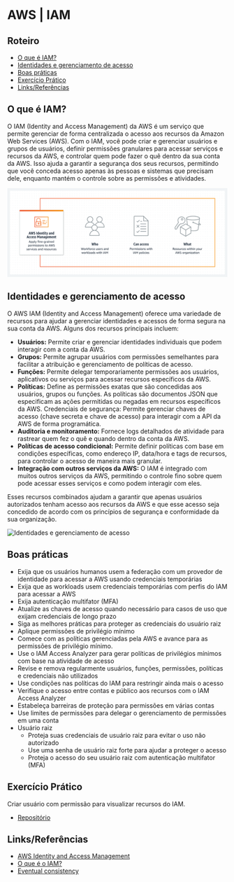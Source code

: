 # AWS | IAM

## Roteiro

- [O que é IAM?](#o-que-e-iam)
- [Identidades e gerenciamento de acesso](#identidades)
- [Boas práticas](#boas-praticas)
- [Exercício Prático](#exercicio)
- [Links/Referências](#links)

## O que é IAM? <a name="o-que-e-iam"></a>

O IAM (Identity and Access Management) da AWS é um serviço que permite gerenciar de forma centralizada o acesso aos recursos da Amazon Web Services (AWS). Com o IAM, você pode criar e gerenciar usuários e grupos de usuários, definir permissões granulares para acessar serviços e recursos da AWS, e controlar quem pode fazer o quê dentro da sua conta da AWS. Isso ajuda a garantir a segurança dos seus recursos, permitindo que você conceda acesso apenas às pessoas e sistemas que precisam dele, enquanto mantém o controle sobre as permissões e atividades.

![AWS IAM](./images//aws-iam.png)

## Identidades e gerenciamento de acesso <a name="recursos"></a>

O AWS IAM (Identity and Access Management) oferece uma variedade de recursos para ajudar a gerenciar identidades e acessos de forma segura na sua conta da AWS. Alguns dos recursos principais incluem:

- **Usuários:** Permite criar e gerenciar identidades individuais que podem interagir com a conta da AWS.
- **Grupos:** Permite agrupar usuários com permissões semelhantes para facilitar a atribuição e gerenciamento de políticas de acesso.
- **Funções:** Permite delegar temporariamente permissões aos usuários, aplicativos ou serviços para acessar recursos específicos da AWS.
- **Políticas:** Define as permissões exatas que são concedidas aos usuários, grupos ou funções. As políticas são documentos JSON que especificam as ações permitidas ou negadas em recursos específicos da AWS.
Credenciais de segurança: Permite gerenciar chaves de acesso (chave secreta e chave de acesso) para interagir com a API da AWS de forma programática.
- **Auditoria e monitoramento:** Fornece logs detalhados de atividade para rastrear quem fez o quê e quando dentro da conta da AWS.
- **Políticas de acesso condicional:** Permite definir políticas com base em condições específicas, como endereço IP, data/hora e tags de recursos, para controlar o acesso de maneira mais granular.
- **Integração com outros serviços da AWS:** O IAM é integrado com muitos outros serviços da AWS, permitindo o controle fino sobre quem pode acessar esses serviços e como podem interagir com eles.

Esses recursos combinados ajudam a garantir que apenas usuários autorizados tenham acesso aos recursos da AWS e que esse acesso seja concedido de acordo com os princípios de segurança e conformidade da sua organização.

![Identidades e gerenciamento de acesso](identidade.png)

## Boas práticas <a name="boas-praticas"></a>

- Exija que os usuários humanos usem a federação com um provedor de identidade para acessar a AWS
usando credenciais temporárias
- Exija que as workloads usem credenciais temporárias com perfis do IAM para acessar a AWS
- Exija autenticação multifator (MFA)
- Atualize as chaves de acesso quando necessário para casos de uso que exijam credenciais de longo
prazo
- Siga as melhores práticas para proteger as credenciais do usuário raiz
- Aplique permissões de privilégio mínimo
- Comece com as políticas gerenciadas pela AWS e avance para as permissões de privilégio mínimo.
- Use o IAM Access Analyzer para gerar políticas de privilégios mínimos com base na atividade de acesso
- Revise e remova regularmente usuários, funções, permissões, políticas e credenciais não utilizados
- Use condições nas políticas do IAM para restringir ainda mais o acesso
- Verifique o acesso entre contas e público aos recursos com o IAM Access Analyzer
- Estabeleça barreiras de proteção para permissões em várias contas
- Use limites de permissões para delegar o gerenciamento de permissões em uma conta
- Usuário raiz
  - Proteja suas credenciais de usuário raiz para evitar o uso não autorizado
  - Use uma senha de usuário raiz forte para ajudar a proteger o acesso
  - Proteja o acesso do seu usuário raiz com autenticação multifator (MFA)

## Exercício Prático <a name="exercicio"></a>

Criar usuário com permissão para visualizar recursos do IAM.

- [Repositório](https://github.com/luweslen/coffee-com-devops)

## Links/Referências <a name="link"></a>

- [AWS Identity and Access Management](https://aws.amazon.com/pt/iam/)
- [O que é o IAM?](https://docs.aws.amazon.com/pt_br/IAM/latest/UserGuide/introduction.html)
- [Eventual consistency](https://en.wikipedia.org/wiki/Eventual_consistency)
